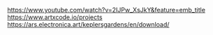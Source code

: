 https://www.youtube.com/watch?v=2IJPw_XsJkY&feature=emb_title 
https://www.artxcode.io/projects 
https://ars.electronica.art/keplersgardens/en/download/